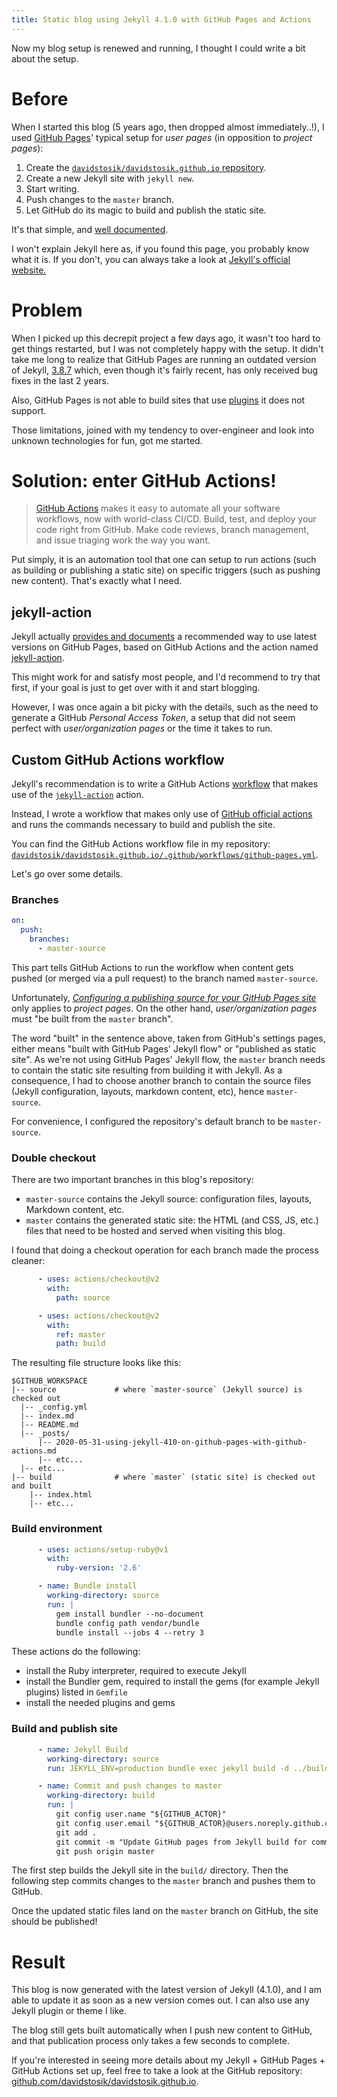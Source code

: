 ```yaml
---
title: Static blog using Jekyll 4.1.0 with GitHub Pages and Actions
---
```


Now my blog setup is renewed and running, I thought I could write a bit about the setup.

# Before

When I started this blog (5 years ago, then dropped almost immediately..!), I used [GitHub Pages](https://pages.github.com/)' typical setup for _user pages_ (in opposition to _project pages_):

1. Create the [`davidstosik/davidstosik.github.io` repository](https://github.com/davidstosik/davidstosik.github.io).
2. Create a new Jekyll site with `jekyll new`.
3. Start writing.
4. Push changes to the `master` branch.
5. Let GitHub do its magic to build and publish the static site.

It's that simple, and [well documented](https://help.github.com/en/github/working-with-github-pages/about-github-pages-and-jekyll).

I won't explain Jekyll here as, if you found this page, you probably know what it is. If you don't, you can always take a look at [Jekyll's official website.](https://jekyllrb.com)

# Problem

When I picked up this decrepit project a few days ago, it wasn't too hard to get things restarted, but I was not completely happy with the setup.
It didn't take me long to realize that GitHub Pages are running an outdated version of Jekyll, [3.8.7](https://github.com/jekyll/jekyll/blob/v3.8.7/History.markdown#387--2020-05-08) which, even though it's fairly recent, has only received bug fixes in the last 2 years.

Also, GitHub Pages is not able to build sites that use [plugins](https://help.github.com/en/github/working-with-github-pages/about-github-pages-and-jekyll#plugins) it does not support.

Those limitations, joined with my tendency to over-engineer and look into unknown technologies for fun, got me started.

# Solution: enter GitHub Actions!

> [GitHub Actions](https://github.com/features/actions) makes it easy to automate all your software workflows, now with world-class CI/CD. Build, test, and deploy your code right from GitHub. Make code reviews, branch management, and issue triaging work the way you want.

Put simply, it is an automation tool that one can setup to run actions (such as building or publishing a static site) on specific triggers (such as pushing new content). That's exactly what I need.

## jekyll-action

Jekyll actually [provides and documents](https://jekyllrb.com/docs/continuous-integration/github-actions) a recommended way to use latest versions on GitHub Pages, based on GitHub Actions and the action named [jekyll-action](https://github.com/marketplace/actions/jekyll-actions).

This might work for and satisfy most people, and I'd recommend to try that first, if your goal is just to get over with it and start blogging.

However, I was once again a bit picky with the details, such as the need to generate a GitHub _Personal Access Token_, a setup that did not seem perfect with _user/organization pages_ or the time it takes to run.

## Custom GitHub Actions workflow

Jekyll's recommendation is to write a GitHub Actions [workflow](https://help.github.com/en/actions/configuring-and-managing-workflows) that makes use of the [`jekyll-action`](https://github.com/helaili/jekyll-action) action.

Instead, I wrote a workflow that makes only use of [GitHub official actions](https://github.com/actions/) and runs the commands necessary to build and publish the site.

You can find the GitHub Actions workflow file in my repository: [`davidstosik/davidstosik.github.io/.github/workflows/github-pages.yml`](https://github.com/davidstosik/davidstosik.github.io/blob/4404486b970c1522c76668dd27f2d4e6fdde5404/.github/workflows/github-pages.yml).

Let's go over some details.

### Branches

```yml
on:
  push:
    branches:
      - master-source
```

This part tells GitHub Actions to run the workflow when content gets pushed (or merged via a pull request) to the branch named `master-source`.

Unfortunately, [_Configuring a publishing source for your GitHub Pages site_](https://help.github.com/en/github/working-with-github-pages/configuring-a-publishing-source-for-your-github-pages-site) only applies to _project pages_. On the other hand, _user/organization pages_ must "be built from the `master` branch".

The word "built" in the sentence above, taken from GitHub's settings pages, either means "built with GitHub Pages' Jekyll flow" or "published as static site". As we're not using GitHub Pages' Jekyll flow, the `master` branch needs to contain the static site resulting from building it with Jekyll. As a consequence, I had to choose another branch to contain the source files (Jekyll configuration, layouts, markdown content, etc), hence `master-source`.

For convenience, I configured the repository's default branch to be `master-source`.

### Double checkout

There are two important branches in this blog's repository:
- `master-source` contains the Jekyll source: configuration files, layouts, Markdown content, etc.
- `master` contains the generated static site: the HTML (and CSS, JS, etc.) files that need to be hosted and served when visiting this blog.

I found that doing a checkout operation for each branch made the process cleaner:

```yml
      - uses: actions/checkout@v2
        with:
          path: source

      - uses: actions/checkout@v2
        with:
          ref: master
          path: build
```

The resulting file structure looks like this:
```
$GITHUB_WORKSPACE
|-- source             # where `master-source` (Jekyll source) is checked out
  |-- _config.yml
  |-- index.md
  |-- README.md
  |-- _posts/
      |-- 2020-05-31-using-jekyll-410-on-github-pages-with-github-actions.md
      |-- etc...
  |-- etc...
|-- build              # where `master` (static site) is checked out and built
    |-- index.html
    |-- etc...
```

### Build environment

```yml
      - uses: actions/setup-ruby@v1
        with:
          ruby-version: '2.6'

      - name: Bundle install
        working-directory: source
        run: |
          gem install bundler --no-document
          bundle config path vendor/bundle
          bundle install --jobs 4 --retry 3
```

These actions do the following:
- install the Ruby interpreter, required to execute Jekyll
- install the Bundler gem, required to install the gems (for example Jekyll plugins) listed in `Gemfile`
- install the needed plugins and gems

### Build and publish site

```yml
      - name: Jekyll Build
        working-directory: source
        run: JEKYLL_ENV=production bundle exec jekyll build -d ../build

      - name: Commit and push changes to master
        working-directory: build
        run: |
          git config user.name "${GITHUB_ACTOR}"
          git config user.email "${GITHUB_ACTOR}@users.noreply.github.com"
          git add .
          git commit -m "Update GitHub pages from Jekyll build for commit ${GITHUB_SHA}"
          git push origin master
```

The first step builds the Jekyll site in the `build/` directory. Then the following step commits changes to the `master` branch and pushes them to GitHub.

Once the updated static files land on the `master` branch on GitHub, the site should be published!

# Result

This blog is now generated with the latest version of Jekyll (4.1.0), and I am able to update it as soon as a new version comes out. I can also use any Jekyll plugin or theme I like.

The blog still gets built automatically when I push new content to GitHub, and that publication process only takes a few seconds to complete.

If you're interested in seeing more details about my Jekyll + GitHub Pages + GitHub Actions set up, feel free to take a look at the GitHub repository: [github.com/davidstosik/davidstosik.github.io](https://github.com/davidstosik/davidstosik.github.io).
